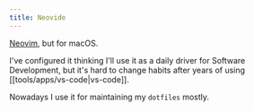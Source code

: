 ```yaml
---
title: Neovide
---
```


[Neovim](https://neovim.io), but for macOS.

I've configured it thinking I'll use it as a daily driver for Software Development, but it's hard to change habits after years of using [[tools/apps/vs-code|vs-code]].

Nowadays I use it for maintaining my `dotfiles` mostly.
